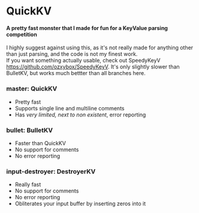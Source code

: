 # QuickKV
#### A pretty fast monster that I made for fun for a KeyValue parsing competition
I highly suggest against using this, as it's not really made for anything other than just parsing, and the code is not my finest work.</br>
If you want something actually usable, check out SpeedyKeyV https://github.com/ozxybox/SpeedyKeyV. It's only slightly slower than BulletKV, but works much bettter than all branches here.

### master: QuickKV
- Pretty fast
- Supports single line and multiline comments
- Has *very limited, next to non existent*, error reporting

### bullet: BulletKV
- Faster than QuickKV
- No support for comments
- No error reporting

### input-destroyer: DestroyerKV
- Really fast
- No support for comments
- No error reporting
- Obliterates your input buffer by inserting zeros into it
